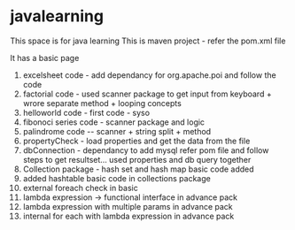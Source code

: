 # javalearning

This space is for java learning This is maven project - refer the pom.xml file

It has a basic page

1. excelsheet code - add dependancy for org.apache.poi and follow the code
2. factorial code - used scanner package to get input from keyboard + wrore separate method + looping concepts
3. helloworld code - first code - syso
4. fibonoci series code - scanner package and logic
5. palindrome code -- scanner + string split + method
6. propertyCheck - load properties and get the data from the file 
7. dbConnection - dependancy to add mysql refer pom file and follow steps to get resultset... used properties and db query together
8. Collection package - hash set and hash map basic code added 
9. added hashtable basic code in collections package
10. external foreach check in basic
11. lambda expression -> functional interface in advance pack
12. lambda expression with multiple params in advance pack
13. internal for each with lambda expression in advance pack